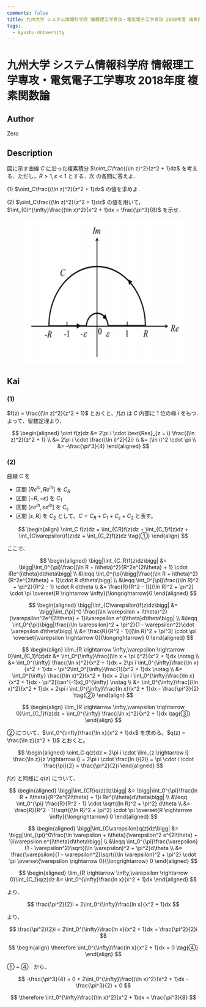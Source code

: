 ```yaml
---
comments: false
title: 九州大学 システム情報科学府 情報理工学専攻・電気電子工学専攻 2018年度 複素関数論
tags:
  - Kyushu-University
---
```

# 九州大学 システム情報科学府 情報理工学専攻・電気電子工学専攻 2018年度 複素関数論


## **Author**
Zero

## **Description**
図に示す曲線 $C$ に沿った複素積分 $\oint_C\frac{(\ln z)^2}{z^2 + 1}dz$ を考える．ただし，$R > 1,\varepsilon < 1$ とする．次
の各問に答えよ．

(1) $\oint_C\frac{(\ln z)^2}{z^2 + 1}dz$ の値を求めよ．

(2) $\oint_C\frac{(\ln z)^2}{z^2 + 1}dz$ の値を用いて，$\int_{0}^{\infty}\frac{(\ln x)^2}{x^2 + 1}dx = \frac{\pi^3}{8}$ を示せ．

<figure style="text-align:center;">
  <img src="https://raw.githubusercontent.com/Myyura/the_kai_project_assets/main/kakomonn/kyushu_university/ISEE/kyotsu_2018_complex_function_theory_p1.png" width="517" height="380" alt=""/>
</figure>

## **Kai** 
### (1)
$f(z) = \frac{(\ln z)^2}{z^2 + 1}$ とおくと、$f(z)$ は $C$ 内部に $1$ 位の極 $i$ をもつ. よって、留数定理より、

$$
\begin{aligned}
\oint f(z)dz &= 2\pi i \cdot \text{Res}_{z = i} \frac{(\ln z)^2}{z^2 + 1} \\
&= 2\pi i \cdot \frac{(\ln i)^2}{2i} \\
&= (\ln i)^2 \cdot \pi \\
&= -\frac{\pi^3}{4}
\end{aligned}
$$

### (2)
曲線 $C$ を 
- 区間 $[Re^{io},Re^{i\pi}]$ を $C_R$ 
- 区間 $[-R,-\varepsilon]$ を $C_1$ 
- 区間 $[\varepsilon e^{i\pi},\varepsilon e^{io}]$ を $C_\varepsilon$ 
- 区間 $[\varepsilon, R]$ を $C_2$ として。$C = C_R + C_1 + C_{\varepsilon} + C_2$ と表す。

$$
\begin{align}
\oint_C f(z)dz = \int_{CR}f(z)dz + \int_{C_1}f(z)dz + \int_{C\varepsilon}f(z)dz + \int_{C_2}f(z)dz \tag{①}
\end{align}
$$

ここで、

$$
\begin{aligned}
\bigg|\int_{C_R}f(z)dz\bigg| &= \bigg|\int_0^{\pi}\frac{(\ln R + i\theta)^2}{R^2e^{2i\theta} + 1} \cdot iRe^{i\theta}d\theta\bigg| \\
&\leqq \int_0^{\pi}\bigg|\frac{(\ln R + i\theta)^2}{R^2e^{2i\theta} + 1}\cdot R d\theta\bigg| \\
&\leqq \int_0^{\pi}\frac{(\ln R)^2 + \pi^2}{R^2 - 1} \cdot R d\theta \\
&= \frac{R}{R^2 - 1}[(\ln R)^2 + \pi^2] \cdot \pi \overset{R \rightarrow \infty}{\longrightarrow}0 
\end{aligned}
$$

$$
\begin{aligned}
\bigg|\int_{C\varepsilon}f(z)dz\bigg| &= \bigg|\int_{\pi}^0 \frac{(\ln \varepsilon + i\theta)^2}{\varepsilon^2e^{2i\theta} + 1}i\varepsilon e^{i\theta}d\theta\bigg| \\
&\leqq \int_0^{\pi}\bigg|\frac{(\ln \varepsilon)^2 + \pi^2}{1 - \varepsilon^2}\cdot \varepsilon d\theta\bigg| \\
&= \frac{R}{R^2 - 1}[(\ln R)^2 + \pi^3] \cdot \pi \overset{\varepsilon \rightarrow 0}{\longrightarrow} 0
\end{aligned}
$$

$$
\begin{align}
\lim_{R \rightarrow \infty,\varepsilon \rightarrow 0}\int_{C_1}f(z)dz &= \int_0^{\infty}\frac{(\ln x + \pi i)^2}{x^2 + 1}dx \notag \\
&= \int_0^{\infty} \frac{(\ln x)^2}{x^2 + 1}dx + 2\pi i \int_0^{\infty}\frac{\ln x}{x^2 + 1}dx - \pi^2\int_0^{\infty}\frac{1}{x^2 + 1}dx \notag \\
&= \int_0^{\infty} \frac{(\ln x)^2}{x^2 + 1}dx + 2\pi i \int_0^{\infty}\frac{\ln x}{x^2 + 1}dx - \pi^2[\tan^{-1}x]_0^{\infty} \notag \\
&= \int_0^{\infty}\frac{(\ln x)^2}{x^2 + 1}dx + 2\pi i \int_0^{\infty}\frac{ln x}{x^2 + 1}dx - \frac{\pi^3}{2} \tag{②}
\end{align}
$$

$$
\begin{align}
\lim_{R \rightarrow \infty,\varepsilon \rightarrow 0}\int_{C_1}f(z)dz = \int_0^{\infty} \frac{(\ln x)^2}{x^2 + 1}dx \tag{③}
\end{align}
$$

② について、$\int_0^{\infty}\frac{\ln x}{x^2 + 1}dx$ を求める。$q(z) = \frac{\ln z}{z^2 + 1}$ とおくと。

$$
\begin{aligned}
\oint_C q(z)dz = 2\pi i \cdot \lim_{z \rightarrow i} \frac{\ln z}{z \rightarrow i} = 2\pi i \cdot \frac{ln i}{2i} = \pi \cdot i \cdot \frac{\pi}{2} = \frac{\pi^2}{2}i
\end{aligned}
$$

$f(z)$ と同様に $q(z)$ について、

$$
\begin{aligned}
\bigg|\int_{CR}q(z)dz\bigg| &= \bigg|\int_0^{\pi}\frac{ln R + i\theta}{R^2e^{2i\theta} + 1}i Re^{i\theta}d\theta\bigg| \\
&\leqq \int_0^{\pi} \frac{R}{R^2 - 1} \cdot \sqrt{(ln R)^2 + \pi^2} d\theta \\
&= \frac{R}{R^2 - 1}\sqrt{(\ln R)^2 + \pi^2} \cdot \pi \overset{R \rightarrow \infty}{\longrightarrow} 0
\end{aligned}
$$

$$
\begin{aligned}
\bigg|\int_{C\varepsilon}q(z)dz\bigg| &= \bigg|\int_{\pi}^0\frac{\ln \varepsilon + i\theta}{\varepsilon^2 e^{2i\theta} + 1}i\varepsilon e^{i\theta}d\theta\bigg| \\
&\leqq \int_0^{\pi}\frac{\varepsilon}{1 - \varepsilon^2}\sqrt{(\ln \varepsilon)^2 + \pi^2}d\theta \\
&= \frac{\varepsilon}{1 - \varepsilon^2}\sqrt{(\ln \varepsilon)^2 + \pi^2} \cdot \pi \overset{\varepsilon \rightarrow 0}{\longrightarrow} 0
\end{aligned}
$$

$$
\begin{aligned}
\lim_{R \rightarrow \infty,\varepsilon \rightarrow 0}\int_{C_1}q(z)dz &= \int_0^{\infty}\frac{ln x}{x^2 + 1}dx 
\end{aligned}
$$

より、

$$
\frac{\pi^2}{2}i = 2\int_0^{\infty}\frac{ln x}{x^2 + 1}dx 
$$

より、

$$
\frac{\pi^2}{2}i = 2\int_0^{\infty}\frac{ln x}{x^2 + 1}dx + \frac{\pi^2}{2}i
$$

$$
\begin{align}
\therefore \int_0^{\infty}\frac{ln x}{x^2 + 1}dx = 0 \tag{④}
\end{align}
$$

① ~ ④　から、

$$
-\frac{\pi^3}{4} = 0 + 2\int_0^{\infty}\frac{(\ln x)^2}{x^2 + 1}dx - \frac{\pi^3}{2} + 0
$$

$$
\therefore \int_0^{\infty}\frac{(\ln x)^2}{x^2 + 1}dx = \frac{\pi^3}{8}
$$